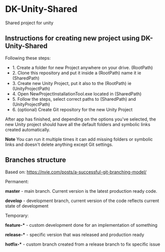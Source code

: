 # DK-Unity-Shared
Shared project for unity

<h2>Instructions for creating new project using DK-Unity-Shared</h2>

Following these steps:

<ul>
  <li>1. Create a folder for new Project anywhere on your drive. (RootPath)</li>
  <li>2. Clone this repository and put it inside a (RootPath) name it ie (SharedPath)</li>
  <li>3. Create new Unity Project, put it also to the (RootPath) ie (UnityProjectPath)</li>
  <li>4. Open NewProjectInstallationTool.exe located in (SharedPath)</li>
  <li>5. Follow the steps, select correct paths to (SharedPath) and (UnityProjectPath)</li>
  <li>6. (optional) Create Git repository for the new Unity Project</li>
</ul>

</p>After app has finished, and depending on the options you've selected, the new Unity project should have all the default folders and symbolic links created automatically. 

<b>Note</b> You can run it multiple times it can add missing folders or symbolic links and doesn't delete anything except Git settings.

<h2>Branches structure</h2>

Based on: https://nvie.com/posts/a-successful-git-branching-model/

Permanent:

</p><b>master</b> - main branch. Current version is the latest production ready code.
</p><b>develop</b> - development branch, current version of the code reflects current state of development

Temporary:

</p><b>feature-*</b> - custom development done for an implementation of something
</p><b>release-*</b> - specific version that was released and production ready
</p><b>hotfix-*</b> - custom branch created from a release branch to fix specific issue

